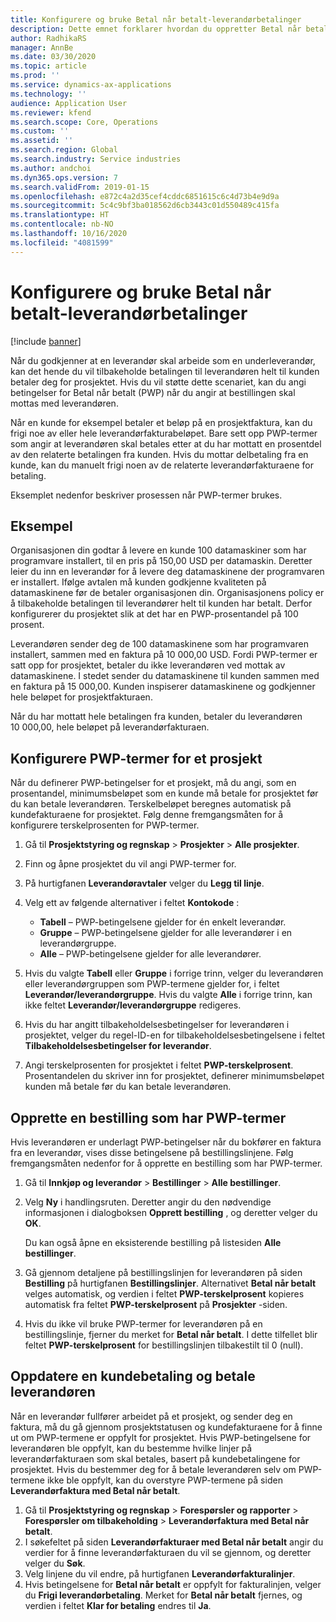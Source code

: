 ```yaml
---
title: Konfigurere og bruke Betal når betalt-leverandørbetalinger
description: Dette emnet forklarer hvordan du oppretter Betal når betalt-betingelser (PWP), slik at du kan frigi delvise leverandørbetalinger basert på kundebetalinger.
author: RadhikaRS
manager: AnnBe
ms.date: 03/30/2020
ms.topic: article
ms.prod: ''
ms.service: dynamics-ax-applications
ms.technology: ''
audience: Application User
ms.reviewer: kfend
ms.search.scope: Core, Operations
ms.custom: ''
ms.assetid: ''
ms.search.region: Global
ms.search.industry: Service industries
ms.author: andchoi
ms.dyn365.ops.version: 7
ms.search.validFrom: 2019-01-15
ms.openlocfilehash: e872c4a2d35cef4cddc6851615c6c4d73b4e9d9a
ms.sourcegitcommit: 5c4c9bf3ba018562d6cb3443c01d550489c415fa
ms.translationtype: HT
ms.contentlocale: nb-NO
ms.lasthandoff: 10/16/2020
ms.locfileid: "4081599"
---
```

# <a name="set-up-and-use-pay-when-paid-vendor-payments"></a>Konfigurere og bruke Betal når betalt-leverandørbetalinger

[!include [banner](../includes/banner.md)]

Når du godkjenner at en leverandør skal arbeide som en underleverandør, kan det hende du vil tilbakeholde betalingen til leverandøren helt til kunden betaler deg for prosjektet. Hvis du vil støtte dette scenariet, kan du angi betingelser for Betal når betalt (PWP) når du angir at bestillingen skal mottas med leverandøren.

Når en kunde for eksempel betaler et beløp på en prosjektfaktura, kan du frigi noe av eller hele leverandørfakturabeløpet. Bare sett opp PWP-termer som angir at leverandøren skal betales etter at du har mottatt en prosentdel av den relaterte betalingen fra kunden. Hvis du mottar delbetaling fra en kunde, kan du manuelt frigi noen av de relaterte leverandørfakturaene for betaling.

Eksemplet nedenfor beskriver prosessen når PWP-termer brukes.

## <a name="example"></a>Eksempel

Organisasjonen din godtar å levere en kunde 100 datamaskiner som har programvare installert, til en pris på 150,00 USD per datamaskin. Deretter leier du inn en leverandør for å levere deg datamaskinene der programvaren er installert. Ifølge avtalen må kunden godkjenne kvaliteten på datamaskinene før de betaler organisasjonen din. Organisasjonens policy er å tilbakeholde betalingen til leverandører helt til kunden har betalt. Derfor konfigurerer du prosjektet slik at det har en PWP-prosentandel på 100 prosent.

Leverandøren sender deg de 100 datamaskinene som har programvaren installert, sammen med en faktura på 10 000,00 USD. Fordi PWP-termer er satt opp for prosjektet, betaler du ikke leverandøren ved mottak av datamaskinene. I stedet sender du datamaskinene til kunden sammen med en faktura på 15 000,00. Kunden inspiserer datamaskinene og godkjenner hele beløpet for prosjektfakturaen.

Når du har mottatt hele betalingen fra kunden, betaler du leverandøren 10 000,00, hele beløpet på leverandørfakturaen.

## <a name="set-up-pwp-terms-for-a-project"></a>Konfigurere PWP-termer for et prosjekt

Når du definerer PWP-betingelser for et prosjekt, må du angi, som en prosentandel, minimumsbeløpet som en kunde må betale for prosjektet før du kan betale leverandøren. Terskelbeløpet beregnes automatisk på kundefakturaene for prosjektet. Følg denne fremgangsmåten for å konfigurere terskelprosenten for PWP-termer.

1. Gå til **Prosjektstyring og regnskap** \> **Prosjekter** \> **Alle prosjekter**.
2. Finn og åpne prosjektet du vil angi PWP-termer for.
3. På hurtigfanen **Leverandøravtaler** velger du **Legg til linje**.
3. Velg ett av følgende alternativer i feltet **Kontokode** :

    - **Tabell** – PWP-betingelsene gjelder for én enkelt leverandør.
    - **Gruppe** – PWP-betingelsene gjelder for alle leverandører i en leverandørgruppe.
    - **Alle** – PWP-betingelsene gjelder for alle leverandører.

4. Hvis du valgte **Tabell** eller **Gruppe** i forrige trinn, velger du leverandøren eller leverandørgruppen som PWP-termene gjelder for, i feltet **Leverandør/leverandørgruppe**. Hvis du valgte **Alle** i forrige trinn, kan ikke feltet **Leverandør/leverandørgruppe** redigeres.
5. Hvis du har angitt tilbakeholdelsesbetingelser for leverandøren i prosjektet, velger du regel-ID-en for tilbakeholdelsesbetingelsene i feltet **Tilbakeholdelsesbetingelser for leverandør**.
6. Angi terskelprosenten for prosjektet i feltet **PWP-terskelprosent**. Prosentandelen du skriver inn for prosjektet, definerer minimumsbeløpet kunden må betale før du kan betale leverandøren.

## <a name="create-a-po-that-has-pwp-terms"></a>Opprette en bestilling som har PWP-termer

Hvis leverandøren er underlagt PWP-betingelser når du bokfører en faktura fra en leverandør, vises disse betingelsene på bestillingslinjene. Følg fremgangsmåten nedenfor for å opprette en bestilling som har PWP-termer.

1. Gå til **Innkjøp og leverandør** \> **Bestillinger** \> **Alle bestillinger**.
2. Velg **Ny** i handlingsruten. Deretter angir du den nødvendige informasjonen i dialogboksen **Opprett bestilling** , og deretter velger du **OK**.

    Du kan også åpne en eksisterende bestilling på listesiden **Alle bestillinger**.

4. Gå gjennom detaljene på bestillingslinjen for leverandøren på siden **Bestilling** på hurtigfanen **Bestillingslinjer**. Alternativet **Betal når betalt** velges automatisk, og verdien i feltet **PWP-terskelprosent** kopieres automatisk fra feltet **PWP-terskelprosent** på **Prosjekter** -siden.
6. Hvis du ikke vil bruke PWP-termer for leverandøren på en bestillingslinje, fjerner du merket for **Betal når betalt**. I dette tilfellet blir feltet **PWP-terskelprosent** for bestillingslinjen tilbakestilt til 0 (null).

## <a name="update-a-customer-payment-and-pay-the-vendor"></a>Oppdatere en kundebetaling og betale leverandøren

Når en leverandør fullfører arbeidet på et prosjekt, og sender deg en faktura, må du gå gjennom prosjektstatusen og kundefakturaene for å finne ut om PWP-termene er oppfylt for prosjektet. Hvis PWP-betingelsene for leverandøren ble oppfylt, kan du bestemme hvilke linjer på leverandørfakturaen som skal betales, basert på kundebetalingene for prosjektet. Hvis du bestemmer deg for å betale leverandøren selv om PWP-termene ikke ble oppfylt, kan du overstyre PWP-termene på siden **Leverandørfaktura med Betal når betalt**.

1. Gå til **Prosjektstyring og regnskap** \> **Forespørsler og rapporter** \> **Forespørsler om tilbakeholding** \> **Leverandørfaktura med Betal når betalt**.
2. I søkefeltet på siden **Leverandørfakturaer med Betal når betalt** angir du verdier for å finne leverandørfakturaen du vil se gjennom, og deretter velger du **Søk**.
3. Velg linjene du vil endre, på hurtigfanen **Leverandørfakturalinjer**.
4. Hvis betingelsene for **Betal når betalt** er oppfylt for fakturalinjen, velger du **Frigi leverandørbetaling**. Merket for **Betal når betalt** fjernes, og verdien i feltet **Klar for betaling** endres til **Ja**.
